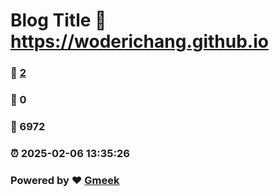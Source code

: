 # Blog Title :link: https://woderichang.github.io 
### :page_facing_up: [2](https://woderichang.github.io/tag.html) 
### :speech_balloon: 0 
### :hibiscus: 6972 
### :alarm_clock: 2025-02-06 13:35:26 
### Powered by :heart: [Gmeek](https://github.com/Meekdai/Gmeek)
